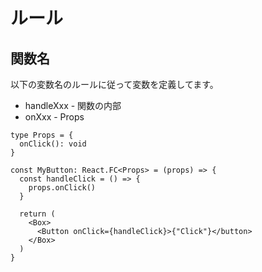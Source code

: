 # ルール

## 関数名

以下の変数名のルールに従って変数を定義してます。

- handleXxx - 関数の内部
- onXxx - Props


```tsx
type Props = {
  onClick(): void
}

const MyButton: React.FC<Props> = (props) => {
  const handleClick = () => {
    props.onClick()
  }

  return (
    <Box>
      <Button onClick={handleClick}>{"Click"}</button>
    </Box>
  )
}
```


